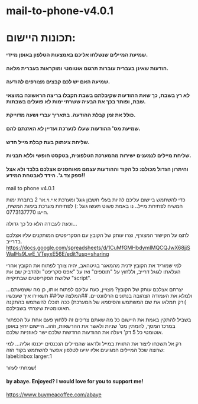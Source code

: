 # mail-to-phone-v4.0.1

# תכונות היישום:
#### שמיעת המיילים שנשלחו אליכם באמצעות הטלפון באופן מיידי.
#### הודעות שאינן בעברית עוברות תרגום אוטומטי ומוקראות בעברית מלאה.
#### שמיעה האם יש לכם קבצים מצורפים להודעה.
#### לא רץ בשבת, כך שאת ההודעות שקיבלתם בשבת תקבלו בריצה הראשונה במוצאי שבת, ופותר בכך את הבעיה ששרתי ימות לא פועלים בשבתות.
#### כולל את זמן קבלת ההודעה. בתאריך עברי ושעה מדוייקת.
#### שמיעת מס' ההודעות שעלו לנערכת ועדיין לא האזנתם להם.
#### שליחת צינתוק בעת קבלת מייל חדש.
#### שליחת מיילים לנמענים ישירות מהמערכת הטלפונית, בטקסט חופשי וללא תבניות.
#### והיתרון הגדול מכולם: כל הקוד וההודעות עצמם מאוחסנים אצלכם בלבד ולא אצל ספק צד ג'. הידד לאבטחת המידע!!


mail to phone v4.0.1

כדי להשתמש ביישום עליכם להיות  בעלי חשבון גוגל ומערכת איי.וי.אר 2 בחברת ימות המשיח
לפתיחת מייל.. נו באמת פשוט תעשו גוגל :)
לפתיחת מערכת בימות המשיח, חייגו 0773137770.

וכעת לעבודה הלא כל כך גדולה...

לחצו על הקישור המצורף, וצרו עותק של הקובץ עם הסקריפטים המותקנים עליו אצלכם בדרייב.
https://docs.google.com/spreadsheets/d/1CuMfGMHbdymIMQCQJwX68jjSWalHs9LwE_VTeyxE56E/edit?usp=sharing

למי שמוריד את הקובץ ידנית מהמאגר בגיטהאב, יהיה צורך לפתוח את הקובץ אחרי העלאתו לגוגל דרייב, וללחוץ על "תוספים" ואז על "אפס סקריפט" ולהדביק שם את שלושת הסקריפטים שבתיקייה "script".

יצרתם אצלכם עותק של הקובץ? מצויין, כעת עליכם לפתוח אותו, כן מה ששמעתם...
ולמלא את העמודה הצהובה בנתונים הרלוונטיים. ##המלצה שלי## תשאירו איך שעכשיו (ורק תמלאו את שם המשתמש והסיסמא של המערכת) ככה תוכלו להשתמש בהתקנה האוטומטית שיצרתי בשבילכם.

בשביל להתקין באמת את היישום כל מה שאתם צריכים זה ללחוץ פעם אחת על הכפתור במרכז המסך, להמתין מס' שניות ולאשר את ההרשאות, וזהו.. היישום ירוץ באופן אוטומטי כל 5 דק' ויעלה את ההודעות החדשות שלכם ישר לאוזניות שלכם.

רק אל תשכחו ליצור את התווית במייל ולדאוג שהמיילים הנכנסים ייכנסו אליה... למי שרוצה שכל המיילים המגיעים אליו יגיעו לטלפון אפשר להשתמש בקוד הזה:
label:inbox larger:1

שמחתי לעזור!

#### by abaye. Enjoyed? I would love for you to support me!
https://www.buymeacoffee.com/abaye
